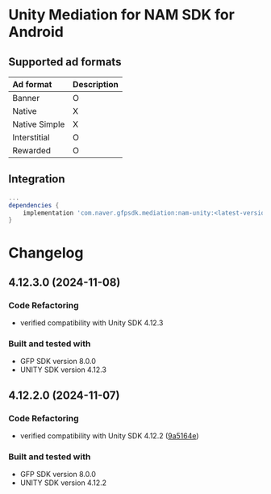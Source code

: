 # Unity Mediation for NAM SDK for Android

## Supported ad formats

| Ad format     | Description |
|:--------------|:------------|
| Banner        | O           |
| Native        | X           |
| Native Simple | X           |
| Interstitial  | O           |
| Rewarded      | O           |

## Integration

```gradle
...
dependencies {
    implementation 'com.naver.gfpsdk.mediation:nam-unity:<latest-version>'  
}
```

# Changelog

## 4.12.3.0 (2024-11-08)

### Code Refactoring

* verified compatibility with Unity SDK 4.12.3 

### Built and tested with
- GFP SDK version 8.0.0
- UNITY SDK version 4.12.3

## 4.12.2.0 (2024-11-07)

### Code Refactoring

* verified compatibility with Unity SDK 4.12.2 ([9a5164e](https://oss.navercorp.com/da-ssp-app-sdk/naver_sdk_aos/commit/9a5164e985c98f18054b6252bc0c0b077cc5bfd6))

### Built and tested with
- GFP SDK version 8.0.0
- UNITY SDK version 4.12.2